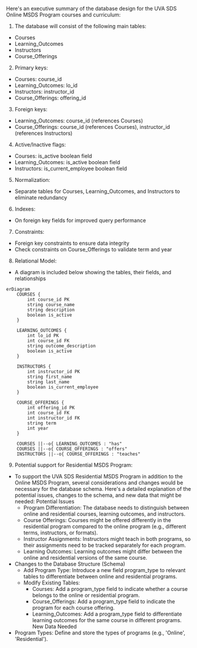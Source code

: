 Here's an executive summary of the database design for the UVA SDS Online MSDS Program courses and curriculum:
1) The database will consist of the following main tables:
  - Courses
  - Learning_Outcomes
  - Instructors
  - Course_Offerings
2) Primary keys:
  - Courses: course_id
  - Learning_Outcomes: lo_id
  - Instructors: instructor_id
  - Course_Offerings: offering_id
3) Foreign keys:
  - Learning_Outcomes: course_id (references Courses)
  - Course_Offerings: course_id (references Courses), instructor_id (references Instructors)
4) Active/Inactive flags:
  - Courses: is_active boolean field
  - Learning_Outcomes: is_active boolean field
  - Instructors: is_current_employee boolean field
5) Normalization:
  - Separate tables for Courses, Learning_Outcomes, and Instructors to eliminate redundancy
6) Indexes:
  - On foreign key fields for improved query performance
7) Constraints:
  - Foreign key constraints to ensure data integrity
  - Check constraints on Course_Offerings to validate term and year
8) Relational Model:
  - A diagram is included below showing the tables, their fields, and relationships

```mermaid
erDiagram
    COURSES {
        int course_id PK
        string course_name
        string description
        boolean is_active
    }
    
    LEARNING_OUTCOMES {
        int lo_id PK
        int course_id FK
        string outcome_description
        boolean is_active
    }
    
    INSTRUCTORS {
        int instructor_id PK
        string first_name
        string last_name
        boolean is_current_employee
    }
    
    COURSE_OFFERINGS {
        int offering_id PK
        int course_id FK
        int instructor_id FK
        string term
        int year
    }
    
    COURSES ||--o{ LEARNING_OUTCOMES : "has"
    COURSES ||--o{ COURSE_OFFERINGS : "offers"
    INSTRUCTORS ||--o{ COURSE_OFFERINGS : "teaches"

```
9) Potential support for Residential MSDS Program:
  - To support the UVA SDS Residential MSDS Program in addition to the Online MSDS Program, several considerations and changes would be necessary for the database schema. 
Here's a detailed explanation of the potential issues, changes to the schema, and new data that might be needed:
Potential Issues
    - Program Differentiation: The database needs to distinguish between online and residential courses, learning outcomes, and instructors.
    - Course Offerings: Courses might be offered differently in the residential program compared to the online program (e.g., different terms, instructors, or formats).
    - Instructor Assignments: Instructors might teach in both programs, so their assignments need to be tracked separately for each program.
    - Learning Outcomes: Learning outcomes might differ between the online and residential versions of the same course.
-  Changes to the Database Structure (Schema)
    - Add Program Type: Introduce a new field program_type to relevant tables to differentiate between online and residential programs.
    - Modify Existing Tables:
      - Courses: Add a program_type field to indicate whether a course belongs to the online or residential program.
      - Course_Offerings: Add a program_type field to indicate the program for each course offering.
      - Learning_Outcomes: Add a program_type field to differentiate learning outcomes for the same course in different programs.
New Data Needed
  - Program Types: Define and store the types of programs (e.g., 'Online', 'Residential').
